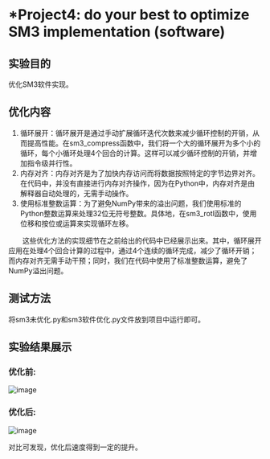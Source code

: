 # *Project4: do your best to optimize SM3 implementation (software)  

## 实验目的

优化SM3软件实现。  

## 优化内容  

1. 循环展开：循环展开是通过手动扩展循环迭代次数来减少循环控制的开销，从而提高性能。在sm3_compress函数中，我们将一个大的循环展开为多个小的循环，每个小循环处理4个回合的计算。这样可以减少循环控制的开销，并增加指令级并行性。
2. 内存对齐：内存对齐是为了加快内存访问而将数据按照特定的字节边界对齐。在代码中，并没有直接进行内存对齐操作，因为在Python中，内存对齐是由解释器自动处理的，无需手动操作。
3. 使用标准整数运算：为了避免NumPy带来的溢出问题，我们使用标准的Python整数运算来处理32位无符号整数。具体地，在sm3_rotl函数中，使用位移和按位或运算来实现循环左移。

&ensp;&ensp;&ensp;&ensp;这些优化方法的实现细节在之前给出的代码中已经展示出来。其中，循环展开应用在处理4个回合计算的过程中，通过4个连续的循环完成，减少了循环开销；而内存对齐无需手动干预；同时，我们在代码中使用了标准整数运算，避免了NumPy溢出问题。  

## 测试方法

将sm3未优化.py和sm3软件优化.py文件放到项目中运行即可。

## 实验结果展示  

### 优化前:

![image](https://github.com/xinxingroup32num1/homework-group-32/assets/138662552/ddafb5ae-52c9-4df4-b465-141d1e6b9db5)


### 优化后:

![image](https://github.com/xinxingroup32num1/homework-group-32/assets/138662552/559d48eb-f84d-4acc-a444-0c1e823b95b5)

对比可发现，优化后速度得到一定的提升。
